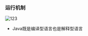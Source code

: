### 运行机制

<img alt="123" src="../../assets/images/Snipaste_2022-08-12_13-13-38.png"/>

 - Java既是编译型语言也是解释型语言


